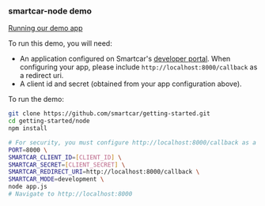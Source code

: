 ### smartcar-node demo
[Running our demo app](https://support.smartcar.com/getting-started/run-our-demo-app)

To run this demo, you will need:
- An application configured on Smartcar's [developer portal](https://developer.smartcar.com). When configuring your app, please include `http://localhost:8000/callback` as a redirect uri.
- A client id and secret (obtained from your app configuration above).

To run the demo:
```bash
git clone https://github.com/smartcar/getting-started.git
cd getting-started/node
npm install

# For security, you must configure http://localhost:8000/callback as a redirect uri in Smartcar's developer portal.
PORT=8000 \
SMARTCAR_CLIENT_ID=[CLIENT_ID] \
SMARTCAR_SECRET=[CLIENT_SECRET] \
SMARTCAR_REDIRECT_URI=http://localhost:8000/callback \
SMARTCAR_MODE=development \
node app.js
# Navigate to http://localhost:8000
```
